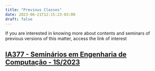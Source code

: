 ```yaml
---
title: "Previous Classes"
date: 2023-06-21T12:15:23-03:00
draft: false
---
```


If you are interested in knowing more about contents and seminars of previous versions of this matter, access the link of interest

## [IA377 - Seminários em Engenharia de Computação - 1S/2023](https://ia377-feec-unicamp.github.io/schedule/)
